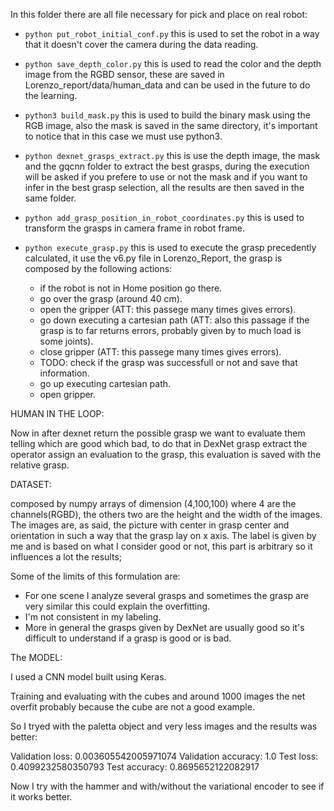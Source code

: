 In this folder there are all file necessary for pick and place on real robot:

- ```python put_robot_initial_conf.py``` this is used to set the robot in a way that it doesn't cover the camera during the data reading.

- ```python save_depth_color.py``` this is used to read the color and the depth image from the RGBD sensor, these are saved in Lorenzo_report/data/human_data and can be used in the future to do the learning.

- ```python3 build_mask.py``` this is used to build the binary mask using the RGB image, also the mask is saved in the same directory, it's important to notice that in this case we must use python3.

- ```python dexnet_grasps_extract.py``` this is use the depth image, the mask and the gqcnn folder to extract the best grasps, during the execution will be asked if you prefere to use or not the mask and if you want to infer in the best grasp selection, all the results are then saved in the same folder.

- ```python add_grasp_position_in_robot_coordinates.py``` this is used to transform the grasps in camera frame in robot frame.

- ```python execute_grasp.py``` this is used to execute the grasp precedently calculated, it use the v6.py file in Lorenzo_Report, the grasp is composed by the following actions:
	- if the robot is not in Home position go there.
	- go over the grasp (around 40 cm).
	- open the gripper (ATT: this passege many times gives errors).
	- go down executing a cartesian path (ATT: also this passage if the grasp is to far returns errors, probably given by to much load is some joints).
	- close gripper (ATT: this passege many times gives errors).
	- TODO: check if the grasp was successfull or not and save that information.
	- go up executing cartesian path.
	- open gripper.



HUMAN IN THE LOOP:

Now in after dexnet return the possible grasp we want to evaluate them telling which are good which bad, 
to do that in DexNet grasp extract the operator assign an evaluation to the grasp, this evaluation is saved with the relative grasp.

DATASET:

composed by numpy arrays of dimension (4,100,100) where 4 are the channels(RGBD), the others two are the height and the width of the images.
The images are, as said, the picture with center in grasp center and orientation in such a way that the grasp lay on x axis.
The label is given by me and is based on what I consider good or not, this part is arbitrary so it influences a lot the results;

Some of the limits of this formulation are:
- For one scene I analyze several grasps and sometimes the grasp are very similar this could explain the overfitting.
- I'm not consistent in my labeling.
- More in general the grasps given by DexNet are usually good so it's difficult to understand if  a grasp is good or  is bad.

The MODEL:

I used a CNN model built using Keras.

Training and evaluating with the cubes and around 1000 images the net overfit probably because the cube are not a good example.

So I tryed with the paletta object and very less images and the results was better:

Validation loss: 0.003605542005971074
Validation accuracy: 1.0
Test loss: 0.4099232580350793
Test accuracy: 0.8695652122082917

Now I try with the hammer and with/without the variational encoder to see if it works better.


